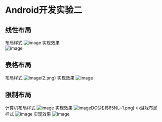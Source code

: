 # Android开发实验二
## 线性布局
布局样式
![image](screenshot/1.png)
实现效果<br>
![image](https://github.com/LovFF/Android-test1/blob/master/screenshot/DBN0UQ~GEXQ%60MQWKWVW%5BW03.png)
## 表格布局
布局样式
![image](https://github.com/LovFF/Android-test1/blob/master/screenshot/(~GP6O)9GVY`KBKE{NOP)(2.png)
实现效果
![image](https://github.com/LovFF/Android-test1/blob/master/screenshot/ZPTKZV%40DL3%5DO%5DL%5BZ%5B%5BD7AF7.png)
## 限制布局
计算机布局样式
![image](https://github.com/LovFF/Android-test1/blob/master/screenshot/D4%24H(FDERZP~%7D5ZKS9T)_%7BL.png)
实现效果
![image](https://github.com/LovFF/Android-test1/blob/master/screenshot/8XW86J{~%)DC@])I$65NL~1.png)
小游戏布局样式
![image](https://github.com/LovFF/Android-test1/blob/master/screenshot/4Y7XA3C5Y88%7DF9DWHO9%7D71P.png)
实现效果
![image](https://github.com/LovFF/Android-test1/blob/master/screenshot/291WA9M47T6X2YQ52YT6XZ5.png)
